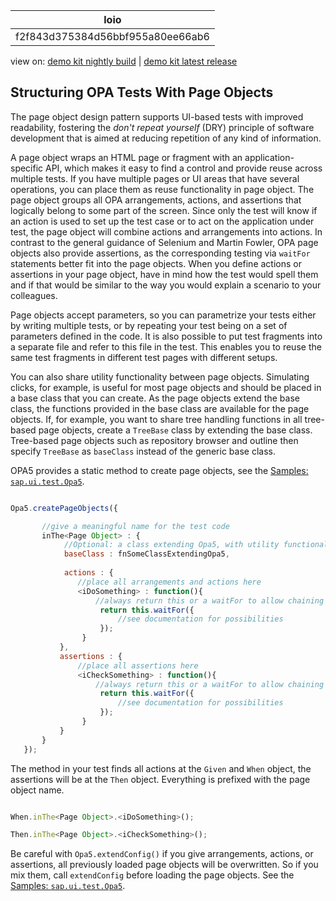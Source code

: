 <!-- loiof2f843d375384d56bbf955a80ee66ab6 -->

| loio |
| -----|
| f2f843d375384d56bbf955a80ee66ab6 |

<div id="loio">

view on: [demo kit nightly build](https://openui5nightly.hana.ondemand.com/#/topic/f2f843d375384d56bbf955a80ee66ab6) | [demo kit latest release](https://openui5.hana.ondemand.com/#/topic/f2f843d375384d56bbf955a80ee66ab6)</div>

## Structuring OPA Tests With Page Objects

The page object design pattern supports UI-based tests with improved readability, fostering the *don't repeat yourself* \(DRY\) principle of software development that is aimed at reducing repetition of any kind of information.

A page object wraps an HTML page or fragment with an application-specific API, which makes it easy to find a control and provide reuse across multiple tests. If you have multiple pages or UI areas that have several operations, you can place them as reuse functionality in page object. The page object groups all OPA arrangements, actions, and assertions that logically belong to some part of the screen. Since only the test will know if an action is used to set up the test case or to act on the application under test, the page object will combine actions and arrangements into actions. In contrast to the general guidance of Selenium and Martin Fowler, OPA page objects also provide assertions, as the corresponding testing via `waitFor` statements better fit into the page objects. When you define actions or assertions in your page object, have in mind how the test would spell them and if that would be similar to the way you would explain a scenario to your colleagues.

Page objects accept parameters, so you can parametrize your tests either by writing multiple tests, or by repeating your test being on a set of parameters defined in the code. It is also possible to put test fragments into a separate file and refer to this file in the test. This enables you to reuse the same test fragments in different test pages with different setups.

You can also share utility functionality between page objects. Simulating clicks, for example, is useful for most page objects and should be placed in a base class that you can create. As the page objects extend the base class, the functions provided in the base class are available for the page objects. If, for example, you want to share tree handling functions in all tree-based page objects, create a `TreeBase` class by extending the base class. Tree-based page objects such as repository browser and outline then specify `TreeBase` as `baseClass` instead of the generic base class.

OPA5 provides a static method to create page objects, see the [Samples: `sap.ui.test.Opa5`](https://openui5.hana.ondemand.com/#/entity/sap.ui.test.Opa5).

```js

Opa5.createPageObjects({

       //give a meaningful name for the test code
       inThe<Page Object> : {
            //Optional: a class extending Opa5, with utility functionality
            baseClass : fnSomeClassExtendingOpa5,
             
            actions : {
               //place all arrangements and actions here
               <iDoSomething> : function(){
                   //always return this or a waitFor to allow chaining
                    return this.waitFor({
                        //see documentation for possibilities
                    });
                }
           },
           assertions : {
               //place all assertions here
               <iCheckSomething> : function(){
                   //always return this or a waitFor to allow chaining
                    return this.waitFor({
                        //see documentation for possibilities
                    });
                }
           }
       }
   });

```

The method in your test finds all actions at the `Given` and `When` object, the assertions will be at the `Then` object. Everything is prefixed with the page object name.

```js

When.inThe<Page Object>.<iDoSomething>();

Then.inThe<Page Object>.<iCheckSomething>();

```

Be careful with `Opa5.extendConfig()` if you give arrangements, actions, or assertions, all previously loaded page objects will be overwritten. So if you mix them, call `extendConfig` before loading the page objects. See the [Samples: `sap.ui.test.Opa5`](https://openui5.hana.ondemand.com/#/entity/sap.ui.test.Opa5).

